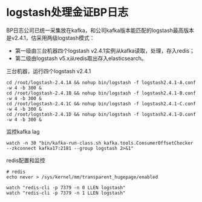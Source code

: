 # logstash处理金证BP日志

BP日志公司已统一采集放在kafka，和公司kafka版本能匹配的logstash最高版本是v2.4.1，估采用两级logstash模式：
- 第一级由三台机器四个logstash v2.4.1实例从kafka读取，处理，存入redis；
- 第二级由logstash v5.x从redis取出存入elasticsearch。


三台机器，运行四个logstash v2.4.1
```
cd /root/logstash-2.4.1A && nohup bin/logstash -f logstash2.4.1-A.conf -w 4 -b 300 &
cd /root/logstash-2.4.1B && nohup bin/logstash -f logstash2.4.1-B.conf -w 4 -b 300 &
cd /root/logstash-2.4.1C && nohup bin/logstash -f logstash2.4.1-C.conf -w 4 -b 300 &
cd /root/logstash-2.4.1D && nohup bin/logstash -f logstash2.4.1-D.conf -w 4 -b 300 &
```

监控kafka lag
```
watch -n 30 "bin/kafka-run-class.sh kafka.tools.ConsumerOffsetChecker --zkconnect kafka17:2181 --group logstash 2>&1"
```

redis配置和监控
```
# redis
echo never > /sys/kernel/mm/transparent_hugepage/enabled

watch "redis-cli -p 7379 -n 0 LLEN logstash"
watch "redis-cli -p 7379 -n 1 LLEN logstash"
```


